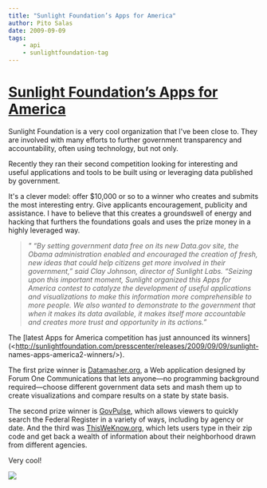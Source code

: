 ```yaml
---
title: "Sunlight Foundation’s Apps for America"
author: Pito Salas
date: 2009-09-09
tags:
    - api
    - sunlightfoundation-tag
---
```

# [Sunlight Foundation’s Apps for America](None)




Sunlight Foundation is a very cool organization that I've been close to. They
are involved with many efforts to further government transparency and
accountability, often using technology, but not only.

Recently they ran their second competition looking for interesting and useful
applications and tools to be built using or leveraging data published by
government.

It's a clever model: offer $10,000 or so to a winner who creates and submits
the most interesting entry. Give applicants encouragement, publicity and
assistance. I have to believe that this creates a groundswell of energy and
hacking that furthers the foundations goals and uses the prize money in a
highly leveraged way.

> _" “By setting government data free on its new Data.gov site, the Obama
> administration enabled and encouraged the creation of fresh, new ideas that
> could help citizens get more involved in their government,” said Clay
> Johnson, director of Sunlight Labs. “Seizing upon this important moment,
> Sunlight organized this Apps for America contest to catalyze the development
> of useful applications and visualizations to make this information more
> comprehensible to more people. We also wanted to demonstrate to the
> government that when it makes its data available, it makes itself more
> accountable and creates more trust and opportunity in its actions.”_

The [latest Apps for America competition has just announced its
winners](<http://sunlightfoundation.com/presscenter/releases/2009/09/09/sunlight-
names-apps-america2-winners/>).

The first prize winner is [Datamasher.org](<http://datamasher.org>), a Web
application designed by Forum One Communications that lets anyone—no
programming background required—choose different government data sets and mash
them up to create visualizations and compare results on a state by state
basis.

The second prize winner is [GovPulse](<http://govpulse.us/>), which allows
viewers to quickly search the Federal Register in a variety of ways, including
by agency or date. And the third was
[ThisWeKnow.org](<http://thisweknow.org>), which lets users type in their zip
code and get back a wealth of information about their neighborhood drawn from
different agencies.

Very cool!

![](https://i0.wp.com/img.zemanta.com/pixy.gif?w=584)


